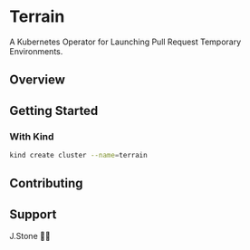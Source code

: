# Terrain

A Kubernetes Operator for Launching Pull Request Temporary Environments.

## Overview

## Getting Started

### With Kind

```sh
kind create cluster --name=terrain
```

## Contributing

## Support

J.Stone 🥃💎
